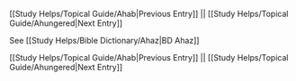 [[Study Helps/Topical Guide/Ahab|Previous Entry]]  ||  [[Study Helps/Topical Guide/Ahungered|Next Entry]]

 See [[Study Helps/Bible Dictionary/Ahaz|BD Ahaz]]

[[Study Helps/Topical Guide/Ahab|Previous Entry]]  ||  [[Study Helps/Topical Guide/Ahungered|Next Entry]]